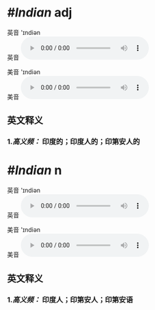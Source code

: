 # ***\#Indian*** adj
英音 'ɪndiən  
英音
<audio src="./media/Indian1.aac" controls="controls"></audio>

美音 'ɪndiən  
美音
<audio src="./media/Indian.aac" controls="controls"></audio>



  

英文释义
---
### 1.*高义频：* **印度的；印度人的；印第安人的**  


# ***\#Indian*** n
英音 'ɪndiən  
英音
<audio src="./media/Indian1.aac" controls="controls"></audio>

美音 'ɪndiən  
美音
<audio src="./media/Indian.aac" controls="controls"></audio>



  

英文释义
---
### 1.*高义频：* **印度人；印第安人；印第安语**  


